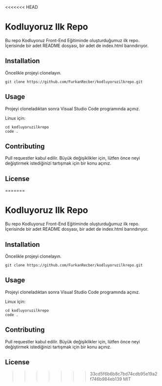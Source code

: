 <<<<<<< HEAD
# **Kodluyoruz Ilk Repo**
Bu repo Kodluyoruz Front-End Eğitiminde oluşturduğumuz ilk repo. İçerisinde bir adet README dosyası, bir adet de index.html barındırıyor.

## **Installation**
Öncelikle projeyi clonelayın.

```
git clone https://github.com/FurkanRecber/kodluyoruzilkrepo.git
```

## **Usage**
Projeyi cloneladıktan sonra Visual Studio Code programında açınız.

Linux için:
```
cd kodluyoruzilkrepo
code .
```
## **Contributing**
Pull requestler kabul edilir. Büyük değişiklikler için, lütfen önce neyi değiştirmek istediğinizi tartışmak için bir konu açınız.

## **License**
=======
# **Kodluyoruz Ilk Repo**
Bu repo Kodluyoruz Front-End Eğitiminde oluşturduğumuz ilk repo. İçerisinde bir adet README dosyası, bir adet de index.html barındırıyor.

## **Installation**
Öncelikle projeyi clonelayın.

```
git clone https://github.com/FurkanRecber/kodluyoruzilkrepo.git
```

## **Usage**
Projeyi cloneladıktan sonra Visual Studio Code programında açınız.

Linux için:
```
cd kodluyoruzilkrepo
code .
```
## **Contributing**
Pull requestler kabul edilir. Büyük değişiklikler için, lütfen önce neyi değiştirmek istediğinizi tartışmak için bir konu açınız.

## **License**
>>>>>>> 33cd5f6b6b8c7bd74cdb95e19a2f746b984eb139
MIT